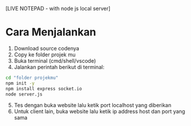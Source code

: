 [LIVE NOTEPAD - with node js local server]

# Cara Menjalankan

1. Download source codenya
2. Copy ke folder projek mu
3. Buka terminal (cmd/shell/vscode)
4. Jalankan perintah berikut di terminal:

```bash
cd "folder projekmu"
npm init -y
npm install express socket.io
node server.js
```

5. Tes dengan buka website lalu ketik port localhost yang diberikan
6. Untuk client lain, buka website lalu ketik ip address host dan port yang sama
